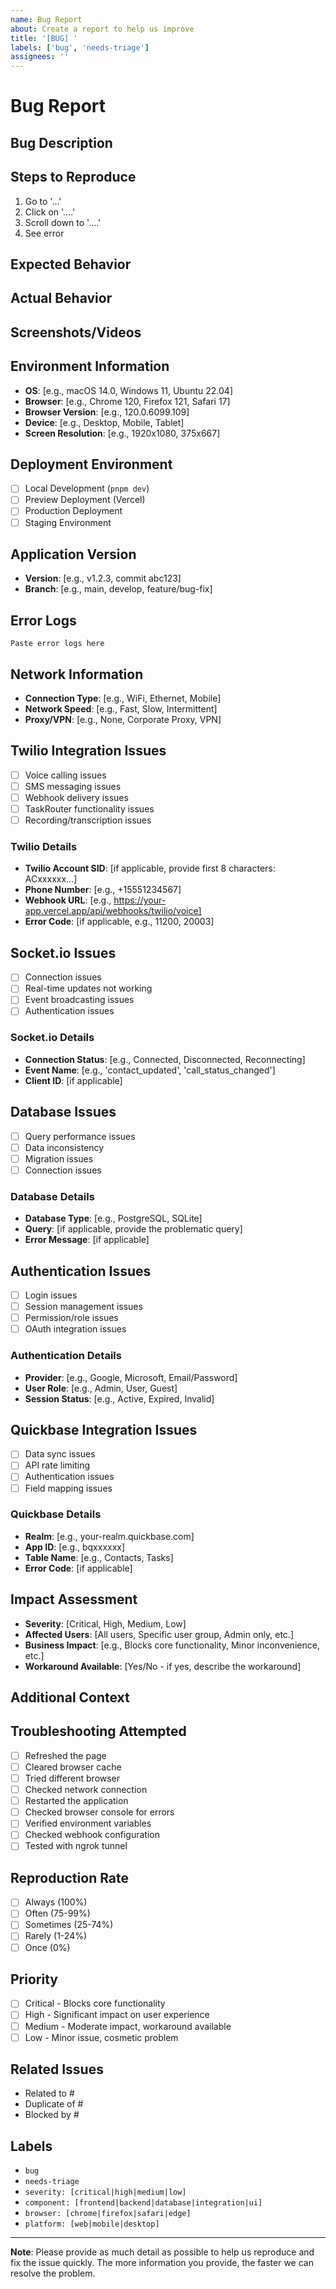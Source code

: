 ```yaml
---
name: Bug Report
about: Create a report to help us improve
title: '[BUG] '
labels: ['bug', 'needs-triage']
assignees: ''
---
```


# Bug Report

## Bug Description
<!-- Provide a clear and concise description of what the bug is -->

## Steps to Reproduce
<!-- Provide detailed steps to reproduce the behavior -->
1. Go to '...'
2. Click on '....'
3. Scroll down to '....'
4. See error

## Expected Behavior
<!-- A clear and concise description of what you expected to happen -->

## Actual Behavior
<!-- A clear and concise description of what actually happened -->

## Screenshots/Videos
<!-- If applicable, add screenshots or videos to help explain your problem -->
<!-- Drag and drop images here -->

## Environment Information
<!-- Please complete the following information -->
- **OS**: [e.g., macOS 14.0, Windows 11, Ubuntu 22.04]
- **Browser**: [e.g., Chrome 120, Firefox 121, Safari 17]
- **Browser Version**: [e.g., 120.0.6099.109]
- **Device**: [e.g., Desktop, Mobile, Tablet]
- **Screen Resolution**: [e.g., 1920x1080, 375x667]

## Deployment Environment
<!-- Mark the relevant option with an "x" -->
- [ ] Local Development (`pnpm dev`)
- [ ] Preview Deployment (Vercel)
- [ ] Production Deployment
- [ ] Staging Environment

## Application Version
<!-- If known, provide the application version or commit hash -->
- **Version**: [e.g., v1.2.3, commit abc123]
- **Branch**: [e.g., main, develop, feature/bug-fix]

## Error Logs
<!-- If applicable, provide error logs or console output -->
```
Paste error logs here
```

## Network Information
<!-- If applicable, provide network-related information -->
- **Connection Type**: [e.g., WiFi, Ethernet, Mobile]
- **Network Speed**: [e.g., Fast, Slow, Intermittent]
- **Proxy/VPN**: [e.g., None, Corporate Proxy, VPN]

## Twilio Integration Issues
<!-- If the bug is related to Twilio integration, complete this section -->
- [ ] Voice calling issues
- [ ] SMS messaging issues
- [ ] Webhook delivery issues
- [ ] TaskRouter functionality issues
- [ ] Recording/transcription issues

### Twilio Details
- **Twilio Account SID**: [if applicable, provide first 8 characters: ACxxxxxx...]
- **Phone Number**: [e.g., +15551234567]
- **Webhook URL**: [e.g., https://your-app.vercel.app/api/webhooks/twilio/voice]
- **Error Code**: [if applicable, e.g., 11200, 20003]

## Socket.io Issues
<!-- If the bug is related to Socket.io, complete this section -->
- [ ] Connection issues
- [ ] Real-time updates not working
- [ ] Event broadcasting issues
- [ ] Authentication issues

### Socket.io Details
- **Connection Status**: [e.g., Connected, Disconnected, Reconnecting]
- **Event Name**: [e.g., 'contact_updated', 'call_status_changed']
- **Client ID**: [if applicable]

## Database Issues
<!-- If the bug is related to database operations, complete this section -->
- [ ] Query performance issues
- [ ] Data inconsistency
- [ ] Migration issues
- [ ] Connection issues

### Database Details
- **Database Type**: [e.g., PostgreSQL, SQLite]
- **Query**: [if applicable, provide the problematic query]
- **Error Message**: [if applicable]

## Authentication Issues
<!-- If the bug is related to authentication, complete this section -->
- [ ] Login issues
- [ ] Session management issues
- [ ] Permission/role issues
- [ ] OAuth integration issues

### Authentication Details
- **Provider**: [e.g., Google, Microsoft, Email/Password]
- **User Role**: [e.g., Admin, User, Guest]
- **Session Status**: [e.g., Active, Expired, Invalid]

## Quickbase Integration Issues
<!-- If the bug is related to Quickbase integration, complete this section -->
- [ ] Data sync issues
- [ ] API rate limiting
- [ ] Authentication issues
- [ ] Field mapping issues

### Quickbase Details
- **Realm**: [e.g., your-realm.quickbase.com]
- **App ID**: [e.g., bqxxxxxx]
- **Table Name**: [e.g., Contacts, Tasks]
- **Error Code**: [if applicable]

## Impact Assessment
<!-- Describe the impact of this bug -->
- **Severity**: [Critical, High, Medium, Low]
- **Affected Users**: [All users, Specific user group, Admin only, etc.]
- **Business Impact**: [e.g., Blocks core functionality, Minor inconvenience, etc.]
- **Workaround Available**: [Yes/No - if yes, describe the workaround]

## Additional Context
<!-- Add any other context about the problem here -->

## Troubleshooting Attempted
<!-- List any troubleshooting steps you've already tried -->
- [ ] Refreshed the page
- [ ] Cleared browser cache
- [ ] Tried different browser
- [ ] Checked network connection
- [ ] Restarted the application
- [ ] Checked browser console for errors
- [ ] Verified environment variables
- [ ] Checked webhook configuration
- [ ] Tested with ngrok tunnel

## Reproduction Rate
<!-- How often does this bug occur? -->
- [ ] Always (100%)
- [ ] Often (75-99%)
- [ ] Sometimes (25-74%)
- [ ] Rarely (1-24%)
- [ ] Once (0%)

## Priority
<!-- How urgent is this bug? -->
- [ ] Critical - Blocks core functionality
- [ ] High - Significant impact on user experience
- [ ] Medium - Moderate impact, workaround available
- [ ] Low - Minor issue, cosmetic problem

## Related Issues
<!-- Link to any related issues -->
- Related to #
- Duplicate of #
- Blocked by #

## Labels
<!-- The following labels will be automatically applied, but you can suggest additional ones -->
- `bug`
- `needs-triage`
- `severity: [critical|high|medium|low]`
- `component: [frontend|backend|database|integration|ui]`
- `browser: [chrome|firefox|safari|edge]`
- `platform: [web|mobile|desktop]`

---

**Note**: Please provide as much detail as possible to help us reproduce and fix the issue quickly. The more information you provide, the faster we can resolve the problem.
